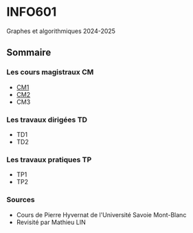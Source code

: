 # INFO601
Graphes et algorithmiques 2024-2025 
## Sommaire
### Les cours magistraux CM

- [CM1](./CM1)
- [CM2](./CM2)
- CM3

### Les travaux dirigées TD
- TD1
- TD2
### Les travaux pratiques TP
- TP1
- TP2 

### Sources 
- Cours de Pierre Hyvernat de l'Université Savoie Mont-Blanc
- Revisité par Mathieu LIN